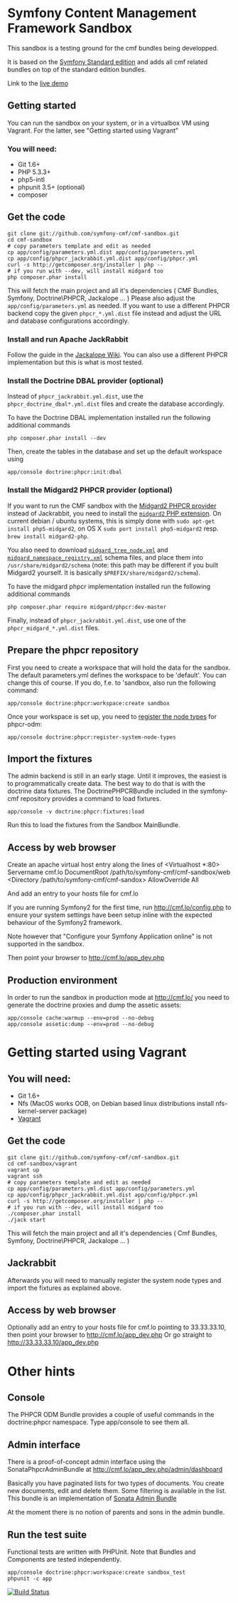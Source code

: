 # Symfony Content Management Framework Sandbox

This sandbox is a testing ground for the cmf bundles being developped.

It is based on the [Symfony Standard edition](https://github.com/symfony/symfony-standard) and adds all cmf related bundles on top of the standard edition bundles.

Link to the [live demo](http://cmf.liip.ch)

## Getting started

You can run the sandbox on your system, or in a virtualbox VM using Vagrant. For the latter, see
"Getting started using Vagrant"

### You will need:
  * Git 1.6+
  * PHP 5.3.3+
  * php5-intl
  * phpunit 3.5+ (optional)
  * composer

## Get the code

    git clone git://github.com/symfony-cmf/cmf-sandbox.git
    cd cmf-sandbox
    # copy parameters template and edit as needed
    cp app/config/parameters.yml.dist app/config/parameters.yml
    cp app/config/phpcr_jackrabbit.yml.dist app/config/phpcr.yml
    curl -s http://getcomposer.org/installer | php --
    # if you run with --dev, will install midgard too
    php composer.phar install

This will fetch the main project and all it's dependencies ( CMF Bundles, Symfony, Doctrine\PHPCR, Jackalope ... )
Please also adjust the ``app/config/parameters.yml`` as needed. If you want to use a different PHPCR backend
copy the given ``phpcr_*.yml.dist`` file instead and adjust the URL and database configurations accordingly.

### Install and run Apache JackRabbit

Follow the guide in the [Jackalope Wiki](https://github.com/jackalope/jackalope/wiki/Running-a-jackrabbit-server).
You can also use a different PHPCR implementation but this is what is most tested.

### Install the Doctrine DBAL provider (optional)

Instead of `phpcr_jackrabbit.yml.dist`, use the `phpcr_doctrine_dbal*.yml.dist` files and create the database accordingly.

To have the Doctrine DBAL implementation installed run the following additional commands

    php composer.phar install --dev

Then, create the tables in the database and set up the default workspace using

    app/console doctrine:phpcr:init:dbal

### Install the Midgard2 PHPCR provider (optional)

If you want to run the CMF sandbox with the [Midgard2 PHPCR provider](http://midgard-project.org/phpcr/) instead of Jackrabbit, you need to install the [`midgard2` PHP extension](http://midgard-project.org/midgard2/#download). On current debian / ubuntu systems, this is simply done with ``sudo apt-get install php5-midgard2``, on OS X ``sudo port install php5-midgard2`` resp. ``brew install midgard2-php``.

You also need to download [`midgard_tree_node.xml`](https://raw.github.com/midgardproject/phpcr-midgard2/master/data/share/schema/midgard_tree_node.xml) and [`midgard_namespace_registry.xml`](https://github.com/midgardproject/phpcr-midgard2/raw/master/data/share/schema/midgard_namespace_registry.xml) schema files, and place them into `/usr/share/midgard2/schema` (note: this path may be different if you built Midgard2 yourself. It is basically `$PREFIX/share/midgard2/schema`).

To have the midgard phpcr implementation installed run the following additional commands

    php composer.phar require midgard/phpcr:dev-master

Finally, instead of `phpcr_jackrabbit.yml.dist`, use one of the `phpcr_midgard_*.yml.dist` files.

## Prepare the phpcr repository

First you need to create a workspace that will hold the data for the sandbox.
The default parameters.yml defines the workspace to be 'default'. You can
change this of course. If you do, f.e. to 'sandbox, also run the following command:

    app/console doctrine:phpcr:workspace:create sandbox

Once your workspace is set up, you need to [register the node types](https://github.com/doctrine/phpcr-odm/wiki/Custom-node-type-phpcr%3Amanaged) for phpcr-odm:

    app/console doctrine:phpcr:register-system-node-types


## Import the fixtures

The admin backend is still in an early stage. Until it improves, the easiest is
to programmatically create data. The best way to do that is with the doctrine
data fixtures. The DoctrinePHPCRBundle included in the symfony-cmf repository
provides a command to load fixtures.

    app/console -v doctrine:phpcr:fixtures:load

Run this to load the fixtures from the Sandbox MainBundle.


## Access by web browser

Create an apache virtual host entry along the lines of
<Virtualhost *:80>
    Servername cmf.lo
    DocumentRoot /path/to/symfony-cmf/cmf-sandbox/web
    <Directory /path/to/symfony-cmf/cmf-sandox>
        AllowOverride All
    </Directory>
</Virtualhost>

And add an entry to your hosts file for cmf.lo

If you are running Symfony2 for the first time, run http://cmf.lo/config.php to ensure your system settings have been
setup inline with the expected behaviour of the Symfony2 framework.

Note however that "Configure your Symfony Application online" is not supported in the sandbox.

Then point your browser to http://cmf.lo/app_dev.php

## Production environment

In order to run the sandbox in production mode at http://cmf.lo/
you need to generate the doctrine proxies and dump the assetic assets:

    app/console cache:warmup --env=prod --no-debug
    app/console assetic:dump --env=prod --no-debug

# Getting started using Vagrant

## You will need:
  * Git 1.6+
  * Nfs (MacOS works OOB, on Debian based linux distributions install nfs-kernel-server package)
  * [Vagrant](http://vagrantup.com)

## Get the code

    git clone git://github.com/symfony-cmf/cmf-sandbox.git
    cd cmf-sandbox/vagrant
    vagrant up
    vagrant ssh
    # copy parameters template and edit as needed
    cp app/config/parameters.yml.dist app/config/parameters.yml
    cp app/config/phpcr_jackrabbit.yml.dist app/config/phpcr.yml
    curl -s http://getcomposer.org/installer | php --
    # if you run with --dev, will install midgard too
    ./composer.phar install
    ./jack start

This will fetch the main project and all it's dependencies ( Cmf Bundles, Symfony, Doctrine\PHPCR, Jackalope ... )

## Jackrabbit

Afterwards you will need to manually register the system node types and import the fixtures as explained above.

## Access by web browser

Optionally add an entry to your hosts file for cmf.lo pointing to 33.33.33.10, then point your browser to http://cmf.lo/app_dev.php
Or go straight to http://33.33.33.10/app_dev.php

# Other hints

## Console

The PHPCR ODM Bundle provides a couple of useful commands in the doctrine:phpcr namespace.
Type app/console to see them all.

## Admin interface

There is a proof-of-concept admin interface using the SonataPhpcrAdminBundle at
http://cmf.lo/app_dev.php/admin/dashboard

Basically you have paginated lists for two types of documents. You create new documents, edit and delete them. Some filtering is available in the list. This bundle is an implementation of [Sonata Admin Bundle](https://github.com/sonata-project/SonataAdminBundle)

At the moment there is no notion of parents and sons in the admin bundle.

## Run the test suite

Functional tests are written with PHPUnit. Note that Bundles and Components are tested independently.

    app/console doctrine:phpcr:workspace:create sandbox_test
    phpunit -c app

[![Build Status](https://secure.travis-ci.org/symfony-cmf/cmf-sandbox.png?branch=master)](http://travis-ci.org/symfony-cmf/cmf-sandbox)
